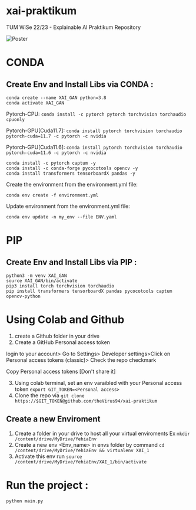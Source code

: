 # xai-praktikum
TUM WiSe 22/23 - Explainable AI Praktikum Repository

![Poster](https://github.com/yehiahesham/xai-praktikum/blob/xai-dev/XAI_GAN_Poster.png)


# CONDA 
## Create Env and Install Libs via CONDA :

```
conda create --name XAI_GAN python=3.8
conda activate XAI_GAN
```
Pytorch-CPU:
`conda install -c pytorch pytorch torchvision torchaudio cpuonly `

Pytorch-GPU[Cuda11.7]:
`conda install pytorch torchvision torchaudio pytorch-cuda=11.7 -c pytorch -c nvidia`

Pytorch-GPU[Cuda11.6]:
`conda install pytorch torchvision torchaudio pytorch-cuda=11.6 -c pytorch -c nvidia`

```
conda install -c pytorch captum -y
conda install -c conda-forge pycocotools opencv -y 
conda install transformers tensorboardX pandas -y
```

Create the environment from the environment.yml file: 

`conda env create -f environment.yml`

Update environment from the environment.yml file: 

`conda env update -n my_env --file ENV.yaml`


# PIP
## Create Env and Install Libs via PIP :

```
python3 -m venv XAI_GAN
source XAI_GAN/bin/activate
pip3 install torch torchvision torchaudio
pip install transformers tensorboardX pandas pycocotools captum  opencv-python
```

# Using Colab and Github

1. create a Github folder in your drive
2. Create a GitHub Personal access token 

  login to your account> Go to Settings> Developer settings>Click on Personal access tokens (classic)> Check the repo checkmark  
  
  Copy Personal access tokens [Don't share it]
  
3. Using  colab terminal, set an env varaibled with your Personal access token  `export GIT_TOKEN=<Personal access>`
4. Clone the repo via `git clone https://$GIT_TOKEN@github.com/theVirus94/xai-praktikum`

## Create a new Enviroment 
1. Create a folder in your drive to host all your virtual enviroments Ex `mkdir /content/drive/MyDrive/YehiaEnv`
2. Create a new env <Env_name> in  envs folder by command `cd /content/drive/MyDrive/YehiaEnv && virtualenv XAI_1` 
3. Activate this env run `source /content/drive/MyDrive/YehiaEnv/XAI_1/bin/activate`

 #  Run the project : 
``` python main.py ``` 
 

